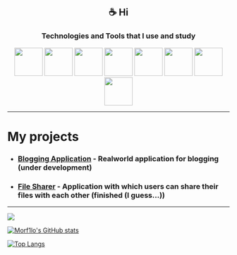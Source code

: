 <h2 align="center">☕️ Hi</h2>

<h3 align="center">Technologies and Tools that I use and study</h3>
<div align="center">
    <img src="https://raw.githubusercontent.com/marwin1991/profile-technology-icons/refs/heads/main/icons/go.png" width="64" />
    <img src="https://raw.githubusercontent.com/marwin1991/profile-technology-icons/refs/heads/main/icons/rabbitmq.png" width="64" />
    <img src="https://raw.githubusercontent.com/marwin1991/profile-technology-icons/refs/heads/main/icons/postgresql.png" width="64" />
    <img src="https://raw.githubusercontent.com/marwin1991/profile-technology-icons/refs/heads/main/icons/redis.png" width="64" />
    <img src="https://raw.githubusercontent.com/marwin1991/profile-technology-icons/refs/heads/main/icons/mongodb.png" width="64" />
    <img src="https://raw.githubusercontent.com/marwin1991/profile-technology-icons/refs/heads/main/icons/git.png" width="64" />
    <img src="https://raw.githubusercontent.com/marwin1991/profile-technology-icons/refs/heads/main/icons/visual_studio_code.png" width="64" />
    <img src="https://raw.githubusercontent.com/marwin1991/profile-technology-icons/refs/heads/main/icons/postman.png" width="64" />
</div>

---

# My projects
- ### [Blogging Application](https://github.com/BloggingApp) - Realworld application for blogging (under development)
- ### [File Sharer](https://github.com/File-Sharer) - Application with which users can share their files with each other (finished (I guess...))

---

![](https://komarev.com/ghpvc?username=morf1lo&color=16198a&style=for-the-badge)

[![Morf1lo's GitHub stats](https://github-readme-stats.vercel.app/api?username=morf1lo&theme=radical&show_icons=true&hide_border=true&icon_color=f1f1f1)](https://github.com/anuraghazra/github-readme-stats)

[![Top Langs](https://github-readme-stats.vercel.app/api/top-langs/?username=morf1lo&layout=compact&theme=radical&hide_border=true)](https://github.com/anuraghazra/github-readme-stats)
